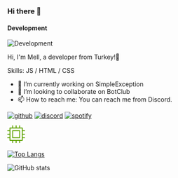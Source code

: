 ### Hi there 👋
#### Development
![Development](https://pbs.twimg.com/media/EVVfV0MVAAAWav1.jpg)

Hi, I'm Mell, a developer from Turkey!🚀

Skills: JS / HTML / CSS

- 🔭 I’m currently working on SimpleException 
- 👯 I’m looking to collaborate on BotClub 
- 📫 How to reach me:  You can reach me from Discord. 


[<img src='https://cdn.jsdelivr.net/npm/simple-icons@3.0.1/icons/github.svg' alt='github' height='40'>](https://github.com/SimpleException)  [<img src='https://cdn.jsdelivr.net/npm/simple-icons@3.0.1/icons/discord.svg' alt='discord' height='40'>](https://discord.com/users/782670181192433716)  [<img src='https://cdn.jsdelivr.net/npm/simple-icons@3.0.1/icons/spotify.svg' alt='spotify' height='40'>](https://open.spotify.com/user/ggahjcq9z077uxic4i81ve65r)  

<a href='https://docs.github.com/en/developers'><img src='https://raw.githubusercontent.com/acervenky/animated-github-badges/master/assets/devbadge.gif' width='40' height='40'></a> 

[![Top Langs](https://github-readme-stats.vercel.app/api/top-langs/?username=SimpleException)](https://github.com/anuraghazra/github-readme-stats)

![GitHub stats](https://github-readme-stats.vercel.app/api?username=SimpleException&show_icons=true)  

